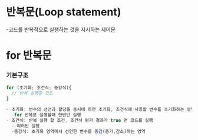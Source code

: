 # 반복문(Loop statement)

-코드를 반복적으로 실행하는 것을 지시하는 제어문

# for 반복문

### 기본구조

```javascript
for (초기화; 조건식; 증강식){
  // 반복 실행할 코드
}

- 초기화: 변수의 선언과 할당을 동시에 하면 초기화, 조건식에 사용할 변수를 초기화하는 영역
  -for 반복문 실행할때 한번만 실행
- 조건식: 반복 실행 할 조건, 조건식 평가 결과가 true 면 코드를 실행
  - 여러번 실행
  -증강식: 초기화 영역에서 선언한 변수를 증감(증가,감소)하는 영역













```
